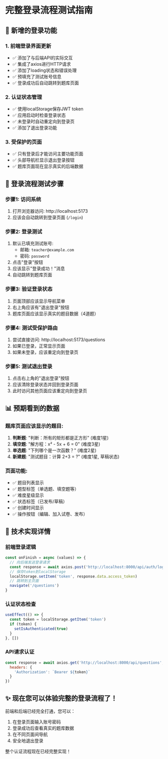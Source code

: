 # 完整登录流程测试指南

## 🔐 新增的登录功能

### 1. 前端登录界面更新
- ✅ 添加了与后端API的实际交互
- ✅ 集成了axios进行HTTP请求
- ✅ 添加了loading状态和错误处理
- ✅ 预填充了测试账号信息
- ✅ 登录成功后自动跳转到题库页面

### 2. 认证状态管理
- ✅ 使用localStorage保存JWT token
- ✅ 应用启动时检查登录状态
- ✅ 未登录时自动重定向到登录页
- ✅ 添加了退出登录功能

### 3. 受保护的页面
- ✅ 只有登录后才能访问主要功能页面
- ✅ 头部导航栏显示退出登录按钮
- ✅ 题库页面现在显示真实的后端数据

## 🧪 登录流程测试步骤

### 步骤1: 访问系统
1. 打开浏览器访问: http://localhost:5173
2. 应该会自动跳转到登录页面 (`/login`)

### 步骤2: 登录测试
1. 默认已填充测试账号:
   - 邮箱: `teacher@example.com`
   - 密码: `password`
2. 点击"登录"按钮
3. 应该显示"登录成功！"消息
4. 自动跳转到题库页面

### 步骤3: 验证登录状态
1. 页面顶部应该显示导航菜单
2. 右上角应该有"退出登录"按钮
3. 题库页面应该显示真实的题目数据（4道题）

### 步骤4: 测试受保护路由
1. 尝试直接访问: http://localhost:5173/questions
2. 如果已登录，正常显示页面
3. 如果未登录，应该重定向到登录页

### 步骤5: 测试退出登录
1. 点击右上角的"退出登录"按钮
2. 应该清除登录状态并回到登录页面
3. 此时访问其他页面应该重定向到登录页

## 📊 预期看到的数据

### 题库页面应该显示的题目:
1. **判断题**: "判断：所有的矩形都是正方形" (难度1星)
2. **填空题**: "解方程：x² - 5x + 6 = 0" (难度3星) 
3. **单选题**: "下列哪个是一次函数？" (难度2星)
4. **新建题**: "测试题目：计算 2+3 = ?" (难度1星, 草稿状态)

### 页面功能:
- ✅ 题目列表显示
- ✅ 题型标签（单选题、填空题等）
- ✅ 难度星级显示
- ✅ 状态标签（已发布/草稿）
- ✅ 创建时间显示
- ✅ 操作按钮（编辑、加入试卷、发布）

## 🔧 技术实现详情

### 前端登录逻辑
```javascript
const onFinish = async (values) => {
  // 向后端发送登录请求
  const response = await axios.post('http://localhost:8000/api/auth/login', values)
  // 保存token到localStorage
  localStorage.setItem('token', response.data.access_token)
  // 跳转到主页面
  navigate('/questions')
}
```

### 认证状态检查
```javascript
useEffect(() => {
  const token = localStorage.getItem('token')
  if (token) {
    setIsAuthenticated(true)
  }
}, [])
```

### API请求认证
```javascript
const response = await axios.get('http://localhost:8000/api/questions', {
  headers: {
    'Authorization': `Bearer ${token}`
  }
})
```

## ✨ 现在您可以体验完整的登录流程了！

前端和后端已经完全打通，您可以：
1. 在登录页面输入账号密码
2. 登录成功后查看真实的题库数据
3. 在不同页面间导航
4. 安全地退出登录

整个认证流程现在已经完整实现！